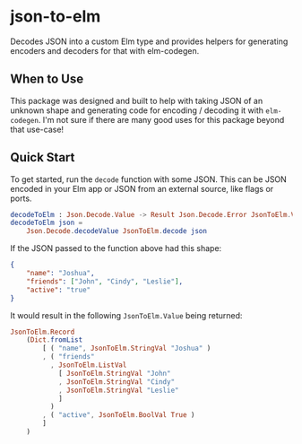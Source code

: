# json-to-elm

Decodes JSON into a custom Elm type and provides helpers for generating encoders and decoders for that  with elm-codegen.

## When to Use

This package was designed and built to help with taking JSON of an unknown shape and generating code for encoding / decoding it with `elm-codegen`. I'm not sure if there are many good uses for this package beyond that use-case!

## Quick Start

To get started, run the `decode` function with some JSON. This can be JSON encoded in your Elm app or JSON from an external source, like flags or ports.

```elm
decodeToElm : Json.Decode.Value -> Result Json.Decode.Error JsonToElm.Value
decodeToElm json =
    Json.Decode.decodeValue JsonToElm.decode json
```

If the JSON passed to the function above had this shape:

```json
{
    "name": "Joshua",
    "friends": ["John", "Cindy", "Leslie"],
    "active": "true"
}
```

It would result in the following `JsonToElm.Value` being returned:

```elm
JsonToElm.Record
    (Dict.fromList 
        [ ( "name", JsonToElm.StringVal "Joshua" )
        , ( "friends"
          , JsonToElm.ListVal 
            [ JsonToElm.StringVal "John"
            , JsonToElm.StringVal "Cindy"
            , JsonToElm.StringVal "Leslie"
            ] 
          )
        , ( "active", JsonToElm.BoolVal True )
        ]
    )
```
